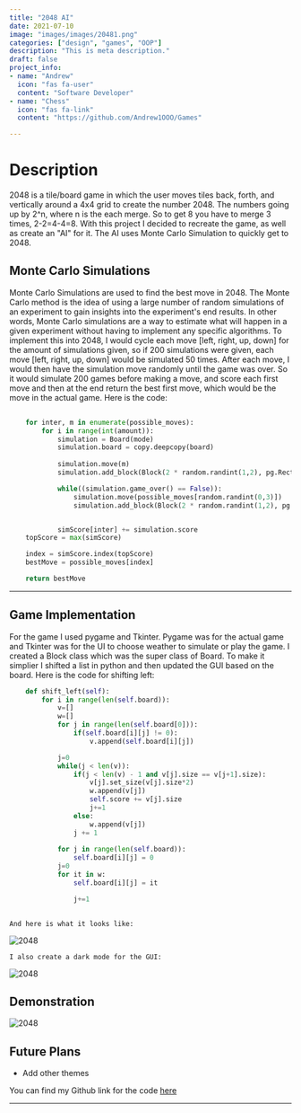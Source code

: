 ```yaml
---
title: "2048 AI"
date: 2021-07-10
image: "images/images/20481.png"
categories: ["design", "games", "OOP"]
description: "This is meta description."
draft: false
project_info:
- name: "Andrew"
  icon: "fas fa-user"
  content: "Software Developer"
- name: "Chess"
  icon: "fas fa-link"
  content: "https://github.com/Andrew1OOO/Games"

---
```


# Description
<!--more-->
2048 is a tile/board game in which the user moves tiles back, forth, and vertically around a 4x4 grid to create the number 2048. The numbers going up by 2^n, where n is the each merge. So to get 8 you have to merge 3 times, 2-2=4-4=8. With this project I decided to recreate the game, as well as create an "AI" for it. The AI uses Monte Carlo Simulation to quickly get to 2048.

## Monte Carlo Simulations

Monte Carlo Simulations are used to find the best move in 2048. The Monte Carlo method is the idea of using a large number of random simulations of an experiment to gain insights into the experiment's end results. In other words, Monte Carlo simulations are a way to estimate what will happen in a given experiment without having to implement any specific algorithms. To implement this into 2048, I would cycle each move [left, right, up, down] for the amount of simulations given, so if 200 simulations were given, each move [left, right, up, down] would be simulated 50 times. After each move, I would then have the simulation move randomly until the game was over. So it would simulate 200 games before making a move, and score each first move and then at the end return the best first move, which would be the move in the actual game. Here is the code:

```python
        
    for inter, m in enumerate(possible_moves):
        for i in range(int(amount)):
            simulation = Board(mode)
            simulation.board = copy.deepcopy(board)
                
            simulation.move(m)
            simulation.add_block(Block(2 * random.randint(1,2), pg.Rect(0,0, 60, 60), mode))

            while((simulation.game_over() == False)):
                simulation.move(possible_moves[random.randint(0,3)])
                simulation.add_block(Block(2 * random.randint(1,2), pg.Rect(0,0, 60, 60), mode))


            simScore[inter] += simulation.score
    topScore = max(simScore)

    index = simScore.index(topScore)
    bestMove = possible_moves[index]

    return bestMove
```

***


## Game Implementation 

For the game I used pygame and Tkinter. Pygame was for the actual game and Tkinter was for the UI to choose weather to simulate or play the game. I created a Block class which was the super class of Board. To make it simplier I shifted a list in python and then updated the GUI based on the board. Here is the code for shifting left:


```python
    def shift_left(self):
        for i in range(len(self.board)):
            v=[]
            w=[]
            for j in range(len(self.board[0])):
                if(self.board[i][j] != 0):
                    v.append(self.board[i][j])

            j=0
            while(j < len(v)):
                if(j < len(v) - 1 and v[j].size == v[j+1].size):
                    v[j].set_size(v[j].size*2)
                    w.append(v[j])
                    self.score += v[j].size
                    j+=1
                else:
                    w.append(v[j])
                j += 1
            
            for j in range(len(self.board)):
                self.board[i][j] = 0
            j=0
            for it in w:
                self.board[i][j] = it

                j+=1
    
```

    And here is what it looks like:

![2048](https://andrew1ooo.github.io/AndrewWebsite/images/images/20481.png)


    I also create a dark mode for the GUI:

![2048](https://andrew1ooo.github.io/AndrewWebsite/images/images/20482.png)


## Demonstration 

![2048](https://andrew1ooo.github.io/AndrewWebsite/images/images/20482.png) 

## Future Plans
 - Add other themes



You can find my Github link for the code [here](https://github.com/Andrew1OOO/Andrew-Projects)
***
